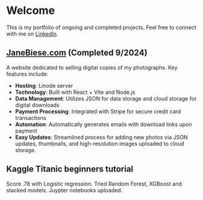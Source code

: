# Welcome

This is my portfolio of ongoing and completed projects.  Feel free to connect with me on [LinkedIn](http://www.linkedin.com/in/jan-scoville-91452076).

## [JaneBiese.com](http://www.janebiese.com) (Completed 9/2024)

A website dedicated to selling digital copies of my photographs. Key features include:

- **Hosting**: Linode server
- **Technology**: Built with React + Vite and Node.js
- **Data Management**: Utilizes JSON for data storage and cloud storage for digital downloads
- **Payment Processing**: Integrated with Stripe for secure credit card transactions
- **Automation**: Automatically generates emails with download links upon payment
- **Easy Updates**: Streamlined process for adding new photos via JSON updates, thumbnails, and high-resolution images uploaded to cloud storage.

## Kaggle Titanic beginners tutorial  
Score .78 with Logistic regression.  Tried Random Forest, XGBoost and stacked models.  Juypter notebooks uploaded.
